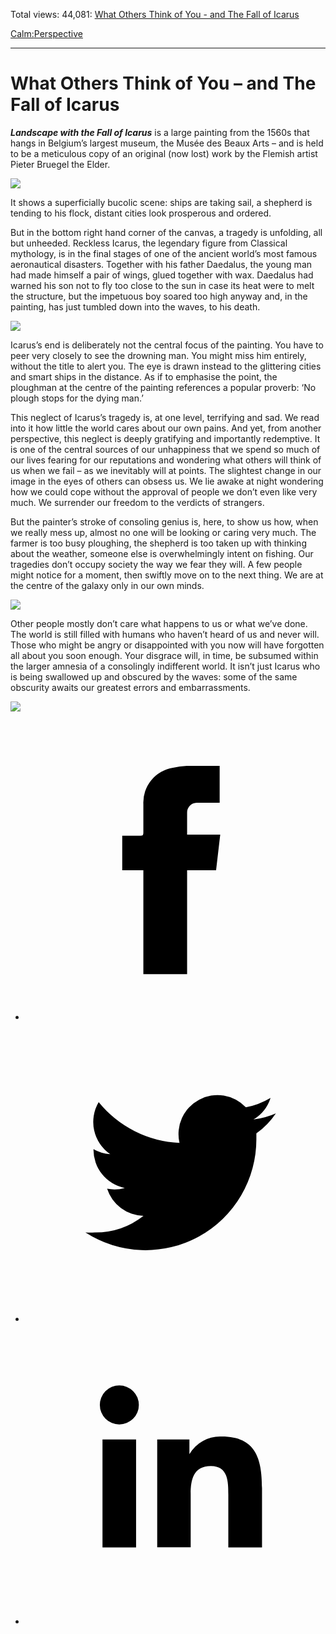 Total views: 44,081: [What Others Think of You - and The Fall of Icarus](https://www.theschooloflife.com/thebookoflife/what-others-think-of-you-and-the-fall-of-icarus/)

[Calm:](https://www.theschooloflife.com/thebookoflife/category/calm/)[Perspective](https://www.theschooloflife.com/thebookoflife/category/calm/perspective/)

* * *

# What Others Think of You – and The Fall of Icarus
<style>
						.alignnone {
  display: block;
  margin-left: auto;
  margin-right: auto;
  align: center:
}

.addtoany_share_save_container {
display:none;
}

.wp-block-image {
		display: block;
  margin-left: auto;
  margin-right: auto;
  width: 50%;
}

.aligncenter {
display: block;
  margin-left: auto;
  margin-right: auto;
  align: center:
}

@media only screen and (max-width: 500px) {
  .wp-block-image {
		display: block;
  margin-left: auto;
  margin-right: auto;
  width: 100%;
} }

h1 {max-width: 600px !important;
}
.s18-single-post .content-area .site-main article .post-cat-header-display + .old-wrapper p {
    font-size: 1.200em
}
						</style>

**_Landscape with the Fall of Icarus_** is a large painting from the 1560s that hangs in Belgium’s largest museum, the Musée des Beaux Arts – and is held to be a meticulous copy of an original (now lost) work by the Flemish artist Pieter Bruegel the Elder.

![](https://upload.wikimedia.org/wikipedia/commons/thumb/c/c2/Pieter_Bruegel_de_Oude_-_De_val_van_Icarus.jpg/1200px-Pieter_Bruegel_de_Oude_-_De_val_van_Icarus.jpg)

It shows a superficially bucolic scene: ships are taking sail, a shepherd is tending to his flock, distant cities look prosperous and ordered.

But in the bottom right hand corner of the canvas, a tragedy is unfolding, all but unheeded. Reckless Icarus, the legendary figure from Classical mythology, is in the final stages of one of the ancient world’s most famous aeronautical disasters. Together with his father Daedalus, the young man had made himself a pair of wings, glued together with wax. Daedalus had warned his son not to fly too close to the sun in case its heat were to melt the structure, but the impetuous boy soared too high anyway and, in the painting, has just tumbled down into the waves, to his death.

![](https://media.licdn.com/mpr/mpr/shrinknp_1000_1000/AAEAAQAAAAAAAAeYAAAAJDhlZDdjZmY5LWQ4YjgtNDc3OC1iNmRlLTVlYTcxMzgzZWQ4OQ.jpg)

Icarus’s end is deliberately not the central focus of the painting. You have to peer very closely to see the drowning man. You might miss him entirely, without the title to alert you. The eye is drawn instead to the glittering cities and smart ships in the distance. As if to emphasise the point, the ploughman at the centre of the painting references a popular proverb: ‘No plough stops for the dying man.’

This neglect of Icarus’s tragedy is, at one level, terrifying and sad. We read into it how little the world cares about our own pains. And yet, from another perspective, this neglect is deeply gratifying and importantly redemptive. It is one of the central sources of our unhappiness that we spend so much of our lives fearing for our reputations and wondering what others will think of us when we fail – as we inevitably will at points. The slightest change in our image in the eyes of others can obsess us. We lie awake at night wondering how we could cope without the approval of people we don’t even like very much. We surrender our freedom to the verdicts of strangers.

But the painter’s stroke of consoling genius is, here, to show us how, when we really mess up, almost no one will be looking or caring very much. The farmer is too busy ploughing, the shepherd is too taken up with thinking about the weather, someone else is overwhelmingly intent on fishing. Our tragedies don’t occupy society the way we fear they will. A few people might notice for a moment, then swiftly move on to the next thing. We are at the centre of the galaxy only in our own minds.

![](https://upload.wikimedia.org/wikipedia/commons/thumb/6/6e/Der_Sturz_des_Ikarus_%28Ausschnitt%29.jpg/220px-Der_Sturz_des_Ikarus_%28Ausschnitt%29.jpg)

Other people mostly don’t care what happens to us or what we’ve done. The world is still filled with humans who haven’t heard of us and never will. Those who might be angry or disappointed with you now will have forgotten all about you soon enough. Your disgrace will, in time, be subsumed within the larger amnesia of a consolingly indifferent world. It isn’t just Icarus who is being swallowed up and obscured by the waves: some of the same obscurity awaits our greatest errors and embarrassments.

[![](https://img.youtube.com/vi/X75Roe_davA/0.jpg)](https://www.youtube.com/embed/X75Roe_davA '')
<style>
    .iframe-class { display: block !important; }
</style>

- [<svg xmlns="http://www.w3.org/2000/svg" viewbox="0 0 26 26"><title>Facebook</title>
                    <g>
                        <path d="M8.38,10H9.92c.2,0,.29,0,.29-.28,0-.82,0-1.64,0-2.46a3.05,3.05,0,0,1,2.57-3.15A7.22,7.22,0,0,1,14,3.95c.86,0,1.71,0,2.57,0h.25v3.2h-2A.85.85,0,0,0,14,8c0,.62,0,1.24,0,1.91h2.87L16.51,13H14v9H10.21V13H8.38Z"></path>
                    </g>
                </svg>](http://www.facebook.com/sharer/sharer.php?u=https://www.theschooloflife.com/thebookoflife/what-others-think-of-you-and-the-fall-of-icarus/)
- [<svg xmlns="http://www.w3.org/2000/svg" viewbox="0 0 26 26"><title>Twitter</title>
                    <path d="M21.69,7.9a6.75,6.75,0,0,1-1.94.53,3.39,3.39,0,0,0,1.48-1.87,6.76,6.76,0,0,1-2.14.82,3.38,3.38,0,0,0-5.75,3.08,9.59,9.59,0,0,1-7-3.53,3.38,3.38,0,0,0,1,4.51A3.36,3.36,0,0,1,5.89,11v0A3.38,3.38,0,0,0,8.6,14.37a3.39,3.39,0,0,1-1.53.06,3.38,3.38,0,0,0,3.15,2.35A6.78,6.78,0,0,1,6,18.22a6.87,6.87,0,0,1-.81,0A9.6,9.6,0,0,0,20,10.08q0-.22,0-.44A6.86,6.86,0,0,0,21.69,7.9Z"></path>
                </svg>](http://twitter.com/share?url=https://www.theschooloflife.com/thebookoflife/what-others-think-of-you-and-the-fall-of-icarus/&text=&via=theschooloflife)
- [<svg xmlns="http://www.w3.org/2000/svg" viewbox="0 0 26 26"><title>LinkedIn</title>
<path class="cls-2" d="M6.67,10H9.58v9.36H6.67ZM8.13,5.32A1.69,1.69,0,1,1,6.44,7,1.69,1.69,0,0,1,8.13,5.32"></path><path class="cls-2" d="M11.41,10H14.2v1.28h0A3.06,3.06,0,0,1,17,9.75c2.95,0,3.49,1.94,3.49,4.46v5.14H17.57V14.79c0-1.09,0-2.48-1.51-2.48s-1.75,1.18-1.75,2.4v4.63H11.41Z"></path></svg>](https://www.linkedin.com/shareArticle?mini=true&url=https://www.theschooloflife.com/thebookoflife/what-others-think-of-you-and-the-fall-of-icarus/)
